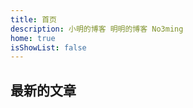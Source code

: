```yaml
---
title: 首页
description: 小明的博客 明明的博客 No3ming
home: true
isShowList: false
---
```


## 最新的文章

<LastUpdateList />

